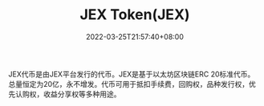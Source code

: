 ﻿---
weight: 
title: "JEX Token(JEX)"
description: "JEX代币是由JEX平台发行的代币"
date: 2022-03-25T21:57:40+08:00
lastmod: 2022-03-25T16:45:40+08:00
draft: false
authors: ["Metabd"]
featuredImage: "jex-tokenjex.webp"
link: ""
tags: ["数字代币","JEX Token(JEX)"]
categories: ["navigation"]
navigation: ["数字代币"]
lightgallery: true
toc: true
pinned: false
recommend: false
recommend1: false
---
JEX代币是由JEX平台发行的代币。JEX是基于以太坊区块链ERC 20标准代币。总量恒定为20亿，永不增发。代币可用于抵扣手续费，回购权，品种发行权，优先认购权，收益分享权等多种用途。
